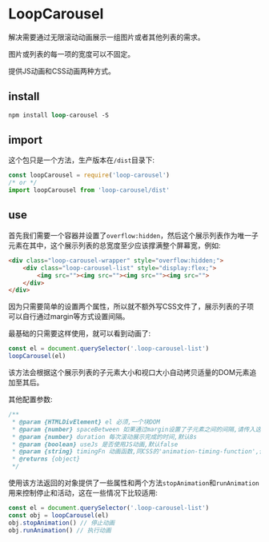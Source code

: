 # LoopCarousel
解决需要通过无限滚动动画展示一组图片或者其他列表的需求。

图片或列表的每一项的宽度可以不固定。

提供JS动画和CSS动画两种方式。

## install
```ps
npm install loop-carousel -S
```

## import

这个包只是一个方法，生产版本在`/dist`目录下:
```js
const loopCarousel = require('loop-carousel')
/* or */
import loopCarousel from 'loop-carousel/dist'
```

## use
首先我们需要一个容器并设置了`overflow:hidden`，然后这个展示列表作为唯一子元素在其中，这个展示列表的总宽度至少应该撑满整个屏幕宽，例如: 
```html
<div class="loop-carousel-wrapper" style="overflow:hidden;">
    <div class="loop-carousel-list" style="display:flex;">
        <img src=""><img src=""><img src=""><img src="">
    </div>
</div>
```
因为只需要简单的设置两个属性，所以就不额外写CSS文件了，展示列表的子项可以自行通过margin等方式设置间隔。    


最基础的只需要这样使用，就可以看到动画了:    
```js
const el = document.querySelector('.loop-carousel-list')
loopCarousel(el)
```
该方法会根据这个展示列表的子元素大小和视口大小自动拷贝适量的DOM元素追加至其后。

其他配置参数:
```js
/**
 * @param {HTMLDivElement} el 必须,一个块DOM
 * @param {number} spaceBetween 如果通过margin设置了子元素之间的间隔,请传入这个间隔的px值,默认0
 * @param {number} duration 每次滚动展示完成的时间,默认8s
 * @param {boolean} useJs 是否使用JS动画,默认false
 * @param {string} timingFn 动画函数,同CSS的'animation-timing-function',使用JS动画的情况下只允许默认值'linear'
 * @returns {object} 
 */
```

使用该方法返回的对象提供了一些属性和两个方法`stopAnimation`和`runAnimation`用来控制停止和活动，这在一些情况下比较适用:
```js
const el = document.querySelector('.loop-carousel-list')
const obj = loopCarousel(el)
obj.stopAnimation() // 停止动画
obj.runAnimation() // 执行动画
```